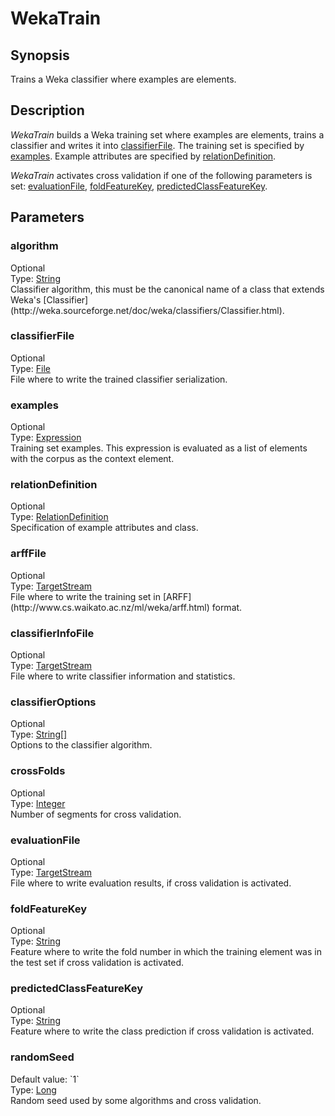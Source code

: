 <h1 class="module">WekaTrain</h1>

## Synopsis

Trains a Weka classifier where examples are elements.

## Description

*WekaTrain* builds a Weka training set where examples are elements, trains a classifier and writes it into <a href="#classifierFile" class="param">classifierFile</a>. The training set is specified by <a href="#examples" class="param">examples</a>. Example attributes are specified by <a href="#relationDefinition" class="param">relationDefinition</a>.

*WekaTrain* activates cross validation if one of the following parameters is set: <a href="#evaluationFile" class="param">evaluationFile</a>, <a href="#foldFeatureKey" class="param">foldFeatureKey</a>, <a href="#predictedClassFeatureKey" class="param">predictedClassFeatureKey</a>.

## Parameters

<a name="algorithm">

### algorithm

<div class="param-level param-level-optional">Optional
</div>
<div class="param-type">Type: <a href="../converter/java.lang.String" class="converter">String</a>
</div>
Classifier algorithm, this must be the canonical name of a class that extends Weka's [Classifier](http://weka.sourceforge.net/doc/weka/classifiers/Classifier.html).

<a name="classifierFile">

### classifierFile

<div class="param-level param-level-optional">Optional
</div>
<div class="param-type">Type: <a href="../converter/java.io.File" class="converter">File</a>
</div>
File where to write the trained classifier serialization.

<a name="examples">

### examples

<div class="param-level param-level-optional">Optional
</div>
<div class="param-type">Type: <a href="../converter/alvisnlp.corpus.expressions.Expression" class="converter">Expression</a>
</div>
Training set examples. This expression is evaluated as a list of elements with the corpus as the context element.

<a name="relationDefinition">

### relationDefinition

<div class="param-level param-level-optional">Optional
</div>
<div class="param-type">Type: <a href="../converter/org.bibliome.alvisnlp.modules.weka.RelationDefinition" class="converter">RelationDefinition</a>
</div>
Specification of example attributes and class.

<a name="arffFile">

### arffFile

<div class="param-level param-level-optional">Optional
</div>
<div class="param-type">Type: <a href="../converter/org.bibliome.util.streams.TargetStream" class="converter">TargetStream</a>
</div>
File where to write the training set in [ARFF](http://www.cs.waikato.ac.nz/ml/weka/arff.html) format.

<a name="classifierInfoFile">

### classifierInfoFile

<div class="param-level param-level-optional">Optional
</div>
<div class="param-type">Type: <a href="../converter/org.bibliome.util.streams.TargetStream" class="converter">TargetStream</a>
</div>
File where to write classifier information and statistics.

<a name="classifierOptions">

### classifierOptions

<div class="param-level param-level-optional">Optional
</div>
<div class="param-type">Type: <a href="../converter/java.lang.String[]" class="converter">String[]</a>
</div>
Options to the classifier algorithm.

<a name="crossFolds">

### crossFolds

<div class="param-level param-level-optional">Optional
</div>
<div class="param-type">Type: <a href="../converter/java.lang.Integer" class="converter">Integer</a>
</div>
Number of segments for cross validation.

<a name="evaluationFile">

### evaluationFile

<div class="param-level param-level-optional">Optional
</div>
<div class="param-type">Type: <a href="../converter/org.bibliome.util.streams.TargetStream" class="converter">TargetStream</a>
</div>
File where to write evaluation results, if cross validation is activated.

<a name="foldFeatureKey">

### foldFeatureKey

<div class="param-level param-level-optional">Optional
</div>
<div class="param-type">Type: <a href="../converter/java.lang.String" class="converter">String</a>
</div>
Feature where to write the fold number in which the training element was in the test set if cross validation is activated.

<a name="predictedClassFeatureKey">

### predictedClassFeatureKey

<div class="param-level param-level-optional">Optional
</div>
<div class="param-type">Type: <a href="../converter/java.lang.String" class="converter">String</a>
</div>
Feature where to write the class prediction if cross validation is activated.

<a name="randomSeed">

### randomSeed

<div class="param-level param-level-default-value">Default value: `1`
</div>
<div class="param-type">Type: <a href="../converter/java.lang.Long" class="converter">Long</a>
</div>
Random seed used by some algorithms and cross validation.

